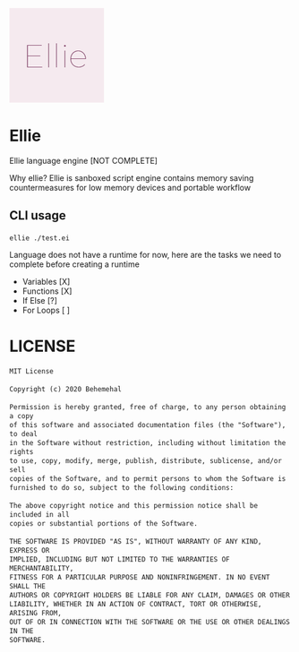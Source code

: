 ![icon](./picture/TextIcon/EllieTextIcon@0,33x.png)

# Ellie
Ellie language engine [NOT COMPLETE]

Why ellie? Ellie is sanboxed script engine contains memory saving countermeasures for low memory devices and portable workflow

## CLI usage

`ellie ./test.ei`


Language does not have a runtime for now, here are the tasks we need to complete before creating a runtime

- Variables [X]
- Functions [X]
- If Else   [?]
- For Loops [ ]


# LICENSE

```
MIT License

Copyright (c) 2020 Behemehal

Permission is hereby granted, free of charge, to any person obtaining a copy
of this software and associated documentation files (the "Software"), to deal
in the Software without restriction, including without limitation the rights
to use, copy, modify, merge, publish, distribute, sublicense, and/or sell
copies of the Software, and to permit persons to whom the Software is
furnished to do so, subject to the following conditions:

The above copyright notice and this permission notice shall be included in all
copies or substantial portions of the Software.

THE SOFTWARE IS PROVIDED "AS IS", WITHOUT WARRANTY OF ANY KIND, EXPRESS OR
IMPLIED, INCLUDING BUT NOT LIMITED TO THE WARRANTIES OF MERCHANTABILITY,
FITNESS FOR A PARTICULAR PURPOSE AND NONINFRINGEMENT. IN NO EVENT SHALL THE
AUTHORS OR COPYRIGHT HOLDERS BE LIABLE FOR ANY CLAIM, DAMAGES OR OTHER
LIABILITY, WHETHER IN AN ACTION OF CONTRACT, TORT OR OTHERWISE, ARISING FROM,
OUT OF OR IN CONNECTION WITH THE SOFTWARE OR THE USE OR OTHER DEALINGS IN THE
SOFTWARE.
```